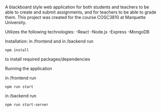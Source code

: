 A blackboard style web application for both students and teachers to be able to create and submit assignments, and for teachers to be able to grade them. This project was created for the course COSC3810 at Marquette University.

Utilizes the following technologies:
 -React
 -Node.js
 -Express
 -MongoDB

Installation:
in /frontend and in /backend run

```npm install```

to install required packages/dependencies


Running the application

in /frontend run 

```npm run start```

in /backend run 

```npm run start-server```

